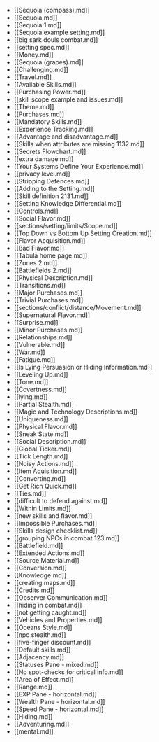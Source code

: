 - [[Sequoia (compass).md]]
- [[Sequoia.md]]
- [[Sequoia 1.md]]
- [[Sequoia example setting.md]]
- [[big sark douls combat.md]]
- [[setting spec.md]]
- [[Money.md]]
- [[Sequoia (grapes).md]]
- [[Challenging.md]]
- [[Travel.md]]
- [[Available Skills.md]]
- [[Purchasing Power.md]]
- [[skill scope example and issues.md]]
- [[Theme.md]]
- [[Purchases.md]]
- [[Mandatory Skills.md]]
- [[Experience Tracking.md]]
- [[Advantage and disadvantage.md]]
- [[Skills when attributes are missing 1132.md]]
- [[Secrets Flowchart.md]]
- [[extra damage.md]]
- [[Your Systems Define Your Experience.md]]
- [[privacy level.md]]
- [[Stripping Defences.md]]
- [[Adding to the Setting.md]]
- [[Skill definition 2131.md]]
- [[Setting Knowledge Differential.md]]
- [[Controls.md]]
- [[Social Flavor.md]]
- [[sections/setting/limits/Scope.md]]
- [[Top Down vs Bottom Up Setting Creation.md]]
- [[Flavor Acquisition.md]]
- [[Bad Flavor.md]]
- [[Tabula home page.md]]
- [[Zones 2.md]]
- [[Battlefields 2.md]]
- [[Physical Description.md]]
- [[Transitions.md]]
- [[Major Purchases.md]]
- [[Trivial Purchases.md]]
- [[sections/conflict/distance/Movement.md]]
- [[Supernatural Flavor.md]]
- [[Surprise.md]]
- [[Minor Purchases.md]]
- [[Relationships.md]]
- [[Vulnerable.md]]
- [[War.md]]
- [[Fatigue.md]]
- [[Is Lying Persuasion or Hiding Information.md]]
- [[Leveling Up.md]]
- [[Tone.md]]
- [[Covertness.md]]
- [[lying.md]]
- [[Partial Stealth.md]]
- [[Magic and Technology Descriptions.md]]
- [[Uniqueness.md]]
- [[Physical Flavor.md]]
- [[Sneak State.md]]
- [[Social Description.md]]
- [[Global Ticker.md]]
- [[Tick Length.md]]
- [[Noisy Actions.md]]
- [[Item Aquisition.md]]
- [[Converting.md]]
- [[Get Rich Quick.md]]
- [[Ties.md]]
- [[difficult to defend against.md]]
- [[Within Limits.md]]
- [[new skills and flavor.md]]
- [[Impossible Purchases.md]]
- [[Skills design checklist.md]]
- [[grouping NPCs in combat 123.md]]
- [[Battlefield.md]]
- [[Extended Actions.md]]
- [[Source Material.md]]
- [[Conversion.md]]
- [[Knowledge.md]]
- [[creating maps.md]]
- [[Credits.md]]
- [[Observer Communication.md]]
- [[hiding in combat.md]]
- [[not getting caught.md]]
- [[Vehicles and Properties.md]]
- [[Oceans Style.md]]
- [[npc stealth.md]]
- [[five-finger discount.md]]
- [[Default skills.md]]
- [[Adjacency.md]]
- [[Statuses Pane - mixed.md]]
- [[No spot-checks for critical info.md]]
- [[Area of Effect.md]]
- [[Range.md]]
- [[EXP Pane - horizontal.md]]
- [[Wealth Pane - horizontal.md]]
- [[Speed Pane - horizontal.md]]
- [[Hiding.md]]
- [[Adventuring.md]]
- [[mental.md]]
